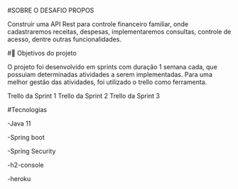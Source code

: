 #SOBRE O DESAFIO PROPOS

Construir uma API Rest para controle financeiro familiar, onde cadastraremos receitas, despesas, implementaremos consultas, controle de acesso, dentre outras funcionalidades.

#🔨 Objetivos do projeto

O projeto foi desenvolvido em sprints com duração 1 semana cada, que possuiam determinadas atividades a serem implementadas. Para uma melhor gestão das atividades, foi utilizado o trello como ferramenta.

Trello da Sprint 1
Trello da Sprint 2
Trello da Sprint 3

#Tecnologias

-Java 11

-Spring boot

-Spring Security

-h2-console

-heroku
